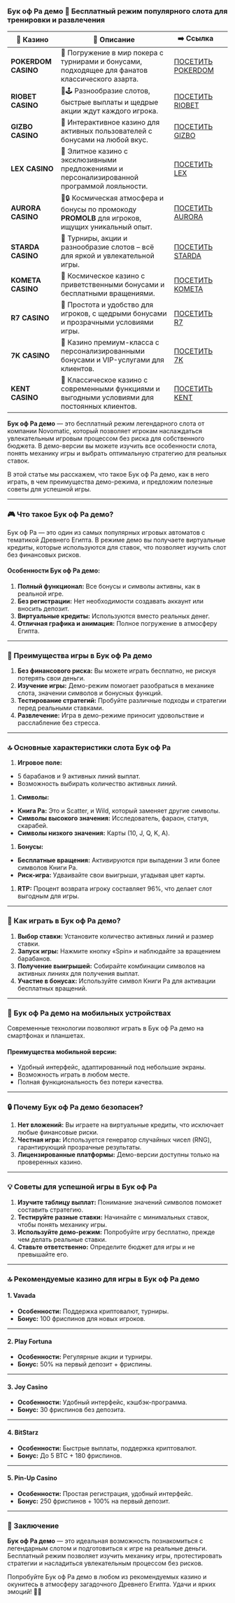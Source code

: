 ### Бук оф Ра демо 🎰 Бесплатный режим популярного слота для тренировки и развлечения
| 🎰 Казино           | 📜 Описание                                                                                       | ➡️ Ссылка                                                                                          |   |
| ------------------- | ------------------------------------------------------------------------------------------------- | -------------------------------------------------------------------------------------------------- | - |
| **POKERDOM CASINO** | 🎲 Погружение в мир покера с турнирами и бонусами, подходящее для фанатов классического азарта.   | [ПОСЕТИТЬ POKERDOM](https://brandplay.link/FwVc4f)                                                 |   |
| **RIOBET CASINO**   | 🌟🕹️ Разнообразие слотов, быстрые выплаты и щедрые акции ждут каждого игрока.                    | [ПОСЕТИТЬ RIOBET](https://brandplay.link/TnjsxFvH)                                                 |   |
| **GIZBO CASINO**    | 🚀 Интерактивное казино для активных пользователей с бонусами на любой вкус.                      | [ПОСЕТИТЬ GIZBO](https://brandplay.link/rvzLrVLp)                                                  |   |
| **LEX CASINO**      | 🎰 Элитное казино с эксклюзивными предложениями и персонализированной программой лояльности.      | [ПОСЕТИТЬ LEX](https://brandplay.link/VMqNXPFs)                                                    |   |
| **AURORA CASINO**   | 🌌🔒 Космическая атмосфера и бонусы по промокоду **PROMOLB** для игроков, ищущих уникальный опыт. | [ПОСЕТИТЬ AURORA](https://10trafic-stat2.com/click/668546556bcc6313411604bc/6766/13031/subaccount) |   |
| **STARDA CASINO**   | 🌠 Турниры, акции и разнообразие слотов – всё для яркой и увлекательной игры.                     | [ПОСЕТИТЬ STARDA](https://brandplay.link/HDcDrxLk)                                                 |   |
| **KOMETA CASINO**   | 💫 Космическое казино с приветственными бонусами и бесплатными вращениями.                        | [ПОСЕТИТЬ KOMETA](https://brandplay.link/jHzFFYGv)                                                 |   |
| **R7 CASINO**       | 🎯 Простота и удобство для игроков, с щедрыми бонусами и прозрачными условиями игры.              | [ПОСЕТИТЬ R7](https://brandplay.link/dByFXP7h)                                                     |   |
| **7K CASINO**       | 💎 Казино премиум-класса с персонализированными бонусами и VIP-услугами для клиентов.             | [ПОСЕТИТЬ 7K](https://brandplay.link/dd46bNgD)                                                     |   |
| **KENT CASINO**     | 🎲 Классическое казино с современными функциями и выгодными условиями для постоянных клиентов.    | [ПОСЕТИТЬ KENT](https://brandplay.link/XRH1g6Vb)                                                   |   |
**Бук оф Ра демо** — это бесплатный режим легендарного слота от компании Novomatic, который позволяет игрокам наслаждаться увлекательным игровым процессом без риска для собственного бюджета. В демо-версии вы можете изучить все особенности слота, понять механику игры и выбрать оптимальную стратегию для реальных ставок.

В этой статье мы расскажем, что такое Бук оф Ра демо, как в него играть, в чем преимущества демо-режима, и предложим полезные советы для успешной игры.

***

### 🎮 Что такое Бук оф Ра демо?

Бук оф Ра — это один из самых популярных игровых автоматов с тематикой Древнего Египта. В режиме демо вы получаете виртуальные кредиты, которые используются для ставок, что позволяет изучить слот без финансовых рисков.

#### **Особенности Бук оф Ра демо:**

1. **Полный функционал:** Все бонусы и символы активны, как в реальной игре.
2. **Без регистрации:** Нет необходимости создавать аккаунт или вносить депозит.
3. **Виртуальные кредиты:** Используются вместо реальных денег.
4. **Отличная графика и анимация:** Полное погружение в атмосферу Египта.

***

### 🌟 Преимущества игры в Бук оф Ра демо

1. **Без финансового риска:**
   Вы можете играть бесплатно, не рискуя потерять свои деньги.
2. **Изучение игры:**
   Демо-режим помогает разобраться в механике слота, значении символов и бонусных функций.
3. **Тестирование стратегий:**
   Пробуйте различные подходы и стратегии перед реальными ставками.
4. **Развлечение:**
   Игра в демо-режиме приносит удовольствие и расслабление без стресса.

***

### 🔝 Основные характеристики слота Бук оф Ра

1. **Игровое поле:**

* 5 барабанов и 9 активных линий выплат.
* Возможность выбирать количество активных линий.

1. **Символы:**

* **Книга Ра:** Это и Scatter, и Wild, который заменяет другие символы.
* **Символы высокого значения:** Исследователь, фараон, статуя, скарабей.
* **Символы низкого значения:** Карты (10, J, Q, K, A).

1. **Бонусы:**

* **Бесплатные вращения:** Активируются при выпадении 3 или более символов Книги Ра.
* **Риск-игра:** Удваивайте свои выигрыши, угадывая цвет карты.

1. **RTP:**
   Процент возврата игроку составляет 96%, что делает слот выгодным для игры.

***

### 🎰 Как играть в Бук оф Ра демо?

1. **Выбор ставки:**
   Установите количество активных линий и размер ставки.
2. **Запуск игры:**
   Нажмите кнопку «Spin» и наблюдайте за вращением барабанов.
3. **Получение выигрышей:**
   Собирайте комбинации символов на активных линиях для получения выплат.
4. **Участие в бонусах:**
   Используйте символ Книги Ра для активации бесплатных вращений.

***

### 📱 Бук оф Ра демо на мобильных устройствах

Современные технологии позволяют играть в Бук оф Ра демо на смартфонах и планшетах.

#### **Преимущества мобильной версии:**

* Удобный интерфейс, адаптированный под небольшие экраны.
* Возможность играть в любом месте.
* Полная функциональность без потери качества.

***

### 🔒 Почему Бук оф Ра демо безопасен?

1. **Нет вложений:**
   Вы играете на виртуальные кредиты, что исключает любые финансовые риски.
2. **Честная игра:**
   Используется генератор случайных чисел (RNG), гарантирующий прозрачные результаты.
3. **Лицензированные платформы:**
   Демо-версии доступны только на проверенных казино.

***

### 💡 Советы для успешной игры в Бук оф Ра

1. **Изучите таблицу выплат:**
   Понимание значений символов поможет составить стратегию.
2. **Тестируйте разные ставки:**
   Начинайте с минимальных ставок, чтобы понять механику игры.
3. **Используйте демо-режим:**
   Попробуйте игру бесплатно, прежде чем делать реальные ставки.
4. **Ставьте ответственно:**
   Определите бюджет для игры и не превышайте его.

***

### 🔝 Рекомендуемые казино для игры в Бук оф Ра демо

#### **1. Vavada**

* **Особенности:** Поддержка криптовалют, турниры.
* **Бонус:** 100 фриспинов для новых игроков.

***

#### **2. Play Fortuna**

* **Особенности:** Регулярные акции и турниры.
* **Бонус:** 50% на первый депозит + фриспины.

***

#### **3. Joy Casino**

* **Особенности:** Удобный интерфейс, кэшбэк-программа.
* **Бонус:** 30 фриспинов без депозита.

***

#### **4. BitStarz**

* **Особенности:** Быстрые выплаты, поддержка криптовалют.
* **Бонус:** До 5 BTC + 180 фриспинов.

***

#### **5. Pin-Up Casino**

* **Особенности:** Простая регистрация, удобный интерфейс.
* **Бонус:** 250 фриспинов + 100% на первый депозит.

***

### 🎯 Заключение

**Бук оф Ра демо** — это идеальная возможность познакомиться с легендарным слотом и подготовиться к игре на реальные деньги. Бесплатный режим позволяет изучить механику игры, протестировать стратегии и насладиться увлекательным процессом без рисков.

Попробуйте Бук оф Ра демо в любом из рекомендуемых казино и окунитесь в атмосферу загадочного Древнего Египта. Удачи и ярких эмоций! 🎰✨

